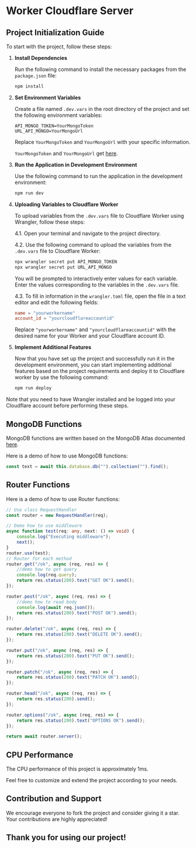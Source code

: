 # Worker Cloudflare Server

## Project Initialization Guide

To start with the project, follow these steps:

1. **Install Dependencies**

   Run the following command to install the necessary packages from the `package.json` file:

   ```bash
   npm install
   ```

2. **Set Environment Variables**

   Create a file named `.dev.vars` in the root directory of the project and set the following environment variables:

   ```env
   API_MONGO_TOKEN=YourMongoToken
   URL_API_MONGO=YourMongoUrl
   ```

   Replace `YourMongoToken` and `YourMongoUrl` with your specific information.
   
   `YourMongoToken` and `YourMongoUrl` get [here](https://www.mongodb.com/docs/atlas/app-services/data-api/generated-endpoints/).

3. **Run the Application in Development Environment**

   Use the following command to run the application in the development environment:

   ```bash
   npm run dev
   ```

4. **Uploading Variables to Cloudflare Worker**
   
   To upload variables from the `.dev.vars` file to Cloudflare Worker using Wrangler, follow these steps:
   
   4.1. Open your terminal and navigate to the project directory.
   
   4.2. Use the following command to upload the variables from the `.dev.vars` file to Cloudflare Worker:
   
    ```bash
    npx wrangler secret put API_MONGO_TOKEN
    npx wrangler secret put URL_API_MONGO
    ```
   
   You will be prompted to interactively enter values for each variable. Enter the values corresponding to the variables in the `.dev.vars` file.
   
   4.3. To fill in information in the `wrangler.toml` file, open the file in a text editor and edit the following fields:
   
    ```toml
    name = "yourworkername"
    account_id = "yourcloudflareaccountid"
    ```
   
   Replace `"yourworkername"` and `"yourcloudflareaccountid"` with the desired name for your Worker and your Cloudflare account ID.
   
5. **Implement Additional Features**

   Now that you have set up the project and successfully run it in the development environment, you can start implementing additional features based on the project requirements and deploy it to Cloudflare worker by use the following command:
   
   ```bash
   npm run deploy
   ```
   
Note that you need to have Wrangler installed and be logged into your Cloudflare account before performing these steps.

## MongoDB Functions

MongoDB functions are written based on the MongoDB Atlas documented [here](https://www.mongodb.com/docs/atlas/app-services/data-api/openapi/).

Here is a demo of how to use MongoDB functions:

```typescript
const text = await this.database.db("").collection("").find();
```

## Router Functions

Here is a demo of how to use Router functions:

```typescript
// Use class RequestHandler
const router = new RequestHandler(req);

// Demo how to use middleware
async function test(req: any, next: () => void) {
	console.log("Executing middleware");
	next();
}
router.use(test);
// Router for each method
router.get("/ok", async (req, res) => {
	//demo how to get query
	console.log(req.query);
	return res.status(200).text("GET OK").send();
});

router.post("/ok", async (req, res) => {
	//demo how to read body
	console.log(await req.json());
	return res.status(200).text("POST OK").send();
});

router.delete("/ok", async (req, res) => {
	return res.status(200).text("DELETE OK").send();
});

router.put("/ok", async (req, res) => {
	return res.status(200).text("PUT OK").send();
});

router.patch("/ok", async (req, res) => {
	return res.status(200).text("PATCH OK").send();
});

router.head("/ok", async (req, res) => {
	return res.status(200).send();
});

router.options("/ok", async (req, res) => {
	return res.status(200).text("OPTIONS OK").send();
});

return await router.server();
```

## CPU Performance

The CPU performance of this project is approximately 1ms.

Feel free to customize and extend the project according to your needs.

## Contribution and Support

We encourage everyone to fork the project and consider giving it a star. Your contributions are highly appreciated!

## Thank you for using our project!
